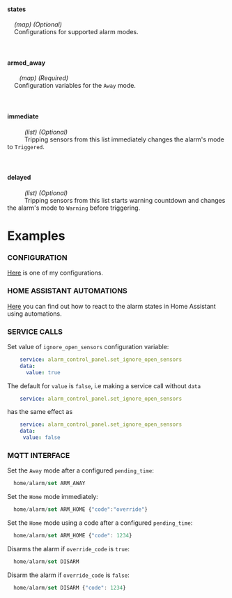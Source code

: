 #### states
&nbsp;&nbsp;&nbsp; _(map) (Optional)_  
&nbsp;&nbsp;&nbsp; Configurations for supported alarm modes.  
  <s></s>  
  &nbsp;&nbsp;&nbsp; <h4> armed_away </h4>

  &nbsp;&nbsp;&nbsp;&nbsp;&nbsp;&nbsp; _(map) (Required)_  
  &nbsp;&nbsp;&nbsp; Configuration variables for the `Away` mode.  
  <s></s>  
  &nbsp;&nbsp;&nbsp;&nbsp;&nbsp;&nbsp; <h4> immediate </h4>

  &nbsp;&nbsp;&nbsp;&nbsp;&nbsp;&nbsp;&nbsp;&nbsp;&nbsp; _(list) (Optional)_  
  &nbsp;&nbsp;&nbsp;&nbsp;&nbsp;&nbsp;&nbsp;&nbsp;&nbsp; Tripping sensors from this list immediately changes the alarm's mode to `Triggered`.  
  <s></s>  
  &nbsp;&nbsp;&nbsp;&nbsp;&nbsp;&nbsp;<h4> delayed </h4>

  &nbsp;&nbsp;&nbsp;&nbsp;&nbsp;&nbsp;&nbsp;&nbsp;&nbsp; _(list) (Optional)_  
  &nbsp;&nbsp;&nbsp;&nbsp;&nbsp;&nbsp;&nbsp;&nbsp;&nbsp; Tripping sensors from this list starts warning countdown and changes the alarm's mode to `Warning` before triggering.  
  <s></s>  

# Examples

### CONFIGURATION
[Here](examples/my_bwalarm.yaml) is one of my configurations.

### HOME ASSISTANT AUTOMATIONS
[Here](examples/automations.yaml) you can find out how to react to the alarm states in Home Assistant using automations.  

### SERVICE CALLS  
Set value of `ignore_open_sensors` configuration variable:
```yaml
    service: alarm_control_panel.set_ignore_open_sensors
    data:
      value: true
```
The default for `value` is `false`, i.e making a service call without `data`
```yaml
    service: alarm_control_panel.set_ignore_open_sensors
```
has the same effect as
```yaml
    service: alarm_control_panel.set_ignore_open_sensors
    data:
     value: false
```

### MQTT INTERFACE
Set the `Away` mode after a configured `pending_time`:
```javascript
  home/alarm/set ARM_AWAY
```
Set the `Home` mode immediately:
```javascript
  home/alarm/set ARM_HOME {"code":"override"}
```
Set the `Home` mode using a code after a configured `pending_time`:
```javascript
  home/alarm/set ARM_HOME {"code": 1234}
```
Disarms the alarm if `override_code` is `true`:
```javascript
  home/alarm/set DISARM
```
Disarm the alarm if `override_code` is `false`:
```javascript
  home/alarm/set DISARM {"code": 1234}
```
